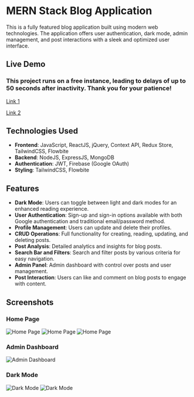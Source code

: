# MERN Stack Blog Application

This is a fully featured blog application built using modern web technologies. The application offers user authentication, dark mode, admin management, and post interactions with a sleek and optimized user interface.

## Live Demo
### This project runs on a free instance, leading to delays of up to 50 seconds after inactivity. Thank you for your patience!

[Link 1](https://mern-blog-cagn.onrender.com/) 

[Link 2](https://blog-website-91vr.onrender.com/)



## Technologies Used
- **Frontend**: JavaScript, ReactJS, jQuery, Context API, Redux Store, TailwindCSS, Flowbite
- **Backend**: NodeJS, ExpressJS, MongoDB
- **Authentication**: JWT, Firebase (Google OAuth)
- **Styling**: TailwindCSS, Flowbite

## Features
- **Dark Mode**: Users can toggle between light and dark modes for an enhanced reading experience.
- **User Authentication**: Sign-up and sign-in options available with both Google authentication and traditional email/password method.
- **Profile Management**: Users can update and delete their profiles.
- **CRUD Operations**: Full functionality for creating, reading, updating, and deleting posts.
- **Post Analysis**: Detailed analytics and insights for blog posts.
- **Search Bar and Filters**: Search and filter posts by various criteria for easy navigation.
- **Admin Panel**: Admin dashboard with control over posts and user management.
- **Post Interaction**: Users can like and comment on blog posts to engage with content.

## Screenshots

### Home Page
![Home Page](https://res.cloudinary.com/dyeetjsrk/image/upload/v1728314282/mern%20blog/ccbotqyxypmzccmmf1ag.png )
![Home Page](https://res.cloudinary.com/dyeetjsrk/image/upload/v1728314281/mern%20blog/huvaaxe4dp2yc0w1sx5n.png)
![Home Page](https://res.cloudinary.com/dyeetjsrk/image/upload/v1728314281/mern%20blog/ddimxznfpqt6v1l5tyrt.png)

### Admin Dashboard
![Admin Dashboard](https://res.cloudinary.com/dyeetjsrk/image/upload/v1728311722/mern%20blog/qn7lgqo35k7ubxnfytis.png)

### Dark Mode
![Dark Mode](https://res.cloudinary.com/dyeetjsrk/image/upload/v1728311724/mern%20blog/hagwdrha8wu04b5ok4rr.png)
![Dark Mode](https://res.cloudinary.com/dyeetjsrk/image/upload/v1728314467/mern%20blog/nvxhiunrcj4ri0dg8ixo.png)
